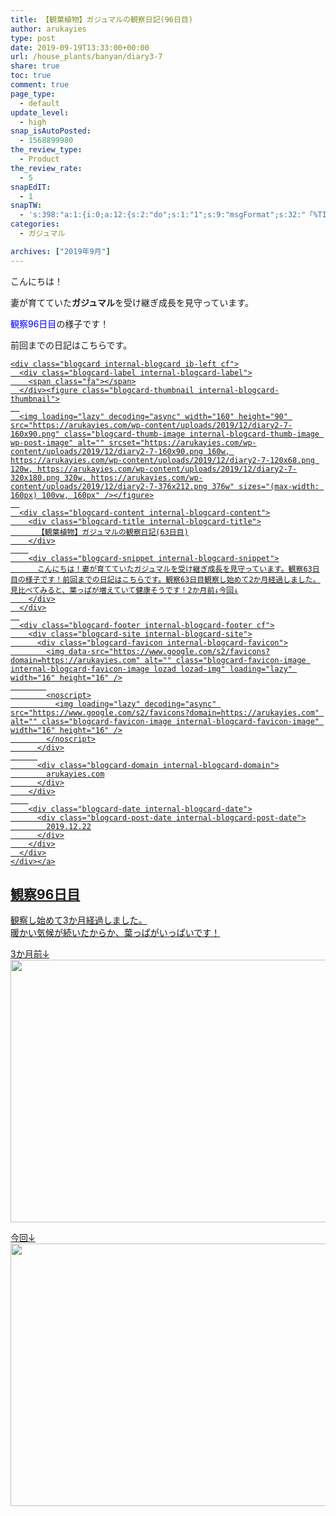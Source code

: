 ```yaml
---
title: 【観葉植物】ガジュマルの観察日記(96日目)
author: arukayies
type: post
date: 2019-09-19T13:33:00+00:00
url: /house_plants/banyan/diary3-7
share: true
toc: true
comment: true
page_type:
  - default
update_level:
  - high
snap_isAutoPosted:
  - 1568899980
the_review_type:
  - Product
the_review_rate:
  - 5
snapEdIT:
  - 1
snapTW:
  - 's:398:"a:1:{i:0;a:12:{s:2:"do";s:1:"1";s:9:"msgFormat";s:32:"「%TITLE%」 %SITENAME% - %URL%";s:8:"attchImg";s:1:"1";s:9:"isAutoImg";s:1:"A";s:8:"imgToUse";s:0:"";s:9:"isAutoURL";s:1:"A";s:8:"urlToUse";s:0:"";s:4:"doTW";i:0;s:8:"isPosted";s:1:"1";s:4:"pgID";s:19:"1174678073444204544";s:7:"postURL";s:56:"https://twitter.com/arukayies/status/1174678073444204544";s:5:"pDate";s:19:"2019-09-19 13:34:12";}}";'
categories:
  - ガジュマル

archives: ["2019年9月"]
---
```

こんにちは！

妻が育てていた**ガジュマル**を受け継ぎ成長を見守っています。

<span style="color: blue;">観察96日目</span>の様子です！

<div class="blogcard-type bct-together">
  <p>
    前回までの日記はこちらです。
  </p>
  
  <div class="blogcard-shortcode-wrap paragraph">
    <a href="https://arukayies.com/house_plants/banyan/diary2-7" title="【観葉植物】ガジュマルの観察日記(63日目)" class="blogcard-wrap internal-blogcard-wrap a-wrap cf" target="_blank">
    
    <div class="blogcard internal-blogcard ib-left cf">
      <div class="blogcard-label internal-blogcard-label">
        <span class="fa"></span>
      </div><figure class="blogcard-thumbnail internal-blogcard-thumbnail">
      
      <img loading="lazy" decoding="async" width="160" height="90" src="https://arukayies.com/wp-content/uploads/2019/12/diary2-7-160x90.png" class="blogcard-thumb-image internal-blogcard-thumb-image wp-post-image" alt="" srcset="https://arukayies.com/wp-content/uploads/2019/12/diary2-7-160x90.png 160w, https://arukayies.com/wp-content/uploads/2019/12/diary2-7-120x68.png 120w, https://arukayies.com/wp-content/uploads/2019/12/diary2-7-320x180.png 320w, https://arukayies.com/wp-content/uploads/2019/12/diary2-7-376x212.png 376w" sizes="(max-width: 160px) 100vw, 160px" /></figure>
      
      <div class="blogcard-content internal-blogcard-content">
        <div class="blogcard-title internal-blogcard-title">
          【観葉植物】ガジュマルの観察日記(63日目)
        </div>
        
        <div class="blogcard-snippet internal-blogcard-snippet">
          こんにちは！妻が育てていたガジュマルを受け継ぎ成長を見守っています。観察63日目の様子です！前回までの日記はこちらです。観察63日目観察し始めて2か月経過しました。見比べてみると、葉っぱが増えていて健康そうです！2か月前↓今回↓
        </div>
      </div>
      
      <div class="blogcard-footer internal-blogcard-footer cf">
        <div class="blogcard-site internal-blogcard-site">
          <div class="blogcard-favicon internal-blogcard-favicon">
            <img data-src="https://www.google.com/s2/favicons?domain=https://arukayies.com" alt="" class="blogcard-favicon-image internal-blogcard-favicon-image lozad lozad-img" loading="lazy" width="16" height="16" />
            
            <noscript>
              <img loading="lazy" decoding="async" src="https://www.google.com/s2/favicons?domain=https://arukayies.com" alt="" class="blogcard-favicon-image internal-blogcard-favicon-image" width="16" height="16" />
            </noscript>
          </div>
          
          <div class="blogcard-domain internal-blogcard-domain">
            arukayies.com
          </div>
        </div>
        
        <div class="blogcard-date internal-blogcard-date">
          <div class="blogcard-post-date internal-blogcard-post-date">
            2019.12.22
          </div>
        </div>
      </div>
    </div></a>
  </div>
</div>

## 観察96日目

観察し始めて3か月経過しました。  
暖かい気候が続いたからか、葉っぱがいっぱいです！

3か月前↓  
<img loading="lazy" decoding="async" class="size-medium aligncenter" src="https://arukayies.com/wp-content/uploads/2019/12/img_5dfef70535b9c.jpg" width="680" height="420" /> 

今回↓  
<img loading="lazy" decoding="async" class="size-medium aligncenter" src="https://arukayies.com/wp-content/uploads/2019/12/img_5dfef7067d732.jpg" width="680" height="420" />
